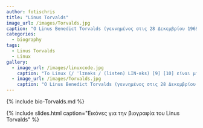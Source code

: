 ```yaml
---
author: fotischris
title: "Linus Torvalds"
image_url: /images/Torvalds.jpg
caption: "Ο Linus Benedict Torvalds (γεννημένος στις 28 Δεκεμβρίου 1969)  είναι Φιλανδός-Αμερικανός [1] [4] μηχανικός λογισμικού που  είναι ο δημιουργός και, ιστορικά, ο κύριος προγραμματιστής του πυρήνα Linux, ο οποίος είναι ο πυρήνας για λειτουργικά συστήματα Linux (διανομές) και άλλα λειτουργικά συστήματα όπως το Android και το Chrome OS. "
categories:
  - biography
tags:
  - Linus Torvalds
  - Linux 
gallery:
  - image_url: /images/linuxcode.jpg
    caption: "Το Linux (/ ˈlɪnəks / (listen) LIN-əks) [9] [10] είναι μια οικογένεια λειτουργικών συστημάτων ανοιχτού κώδικα τύπου Unix που βασίζονται στον πυρήνα Linux, [11] ένας πυρήνας λειτουργικού συστήματος κυκλοφόρησε για πρώτη φορά στις 17 Σεπτεμβρίου 1991, από τον Linus Torvalds. [12] [13] [14] Το Linux είναι συνήθως συσκευασμένο σε διανομή Linux."
  - image_url: /images/Torvalds.jpg
    caption: "Ο Linus Benedict Torvalds (γεννημένος στις 28 Δεκεμβρίου 1969)  είναι Φιλανδός-Αμερικανός [1] [4] μηχανικός λογισμικού που  είναι ο δημιουργός και, ιστορικά, ο κύριος προγραμματιστής του πυρήνα Linux, ο οποίος είναι ο πυρήνας για λειτουργικά συστήματα Linux (διανομές) και άλλα λειτουργικά συστήματα όπως το Android και το Chrome OS."
---
```


{% include bio-Torvalds.md %}

{% include slides.html caption="Εικόνες για την βιογραφία του Linus Torvalds" %}
